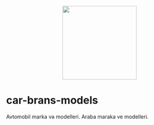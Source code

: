 <p align="center"><img src="http://kubpro.com/img/logo.png" width="200"></p>

# car-brans-models
Avtomobil marka və modelleri. Araba maraka ve modelleri.
